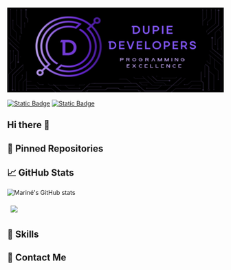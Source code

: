 ![Mariné GitHub Banner](assets/Final_Banner.png)

<a href="https://www.behance.net/marineduplessis">![Static Badge](https://img.shields.io/badge/behance-url?style=for-the-badge&logo=Behance&color=blue)</a>
<a href="https://www.linkedin.com/in/marin%C3%A9-du-plessis-8198a3183/">![Static Badge](https://img.shields.io/badge/LinkedIn-url?style=for-the-badge&logo=linkedIn&color=blue)</a>

## Hi there 👋

## 📌 Pinned Repositories

## 📈 GitHub Stats

![Mariné's GitHub stats](https://github-readme-stats.vercel.app/api?username=DupieM&show=reviews,discussions_started,discussions_answered,prs_merged,prs_merged_percentage)

<a href="https://github.com/DupieM">
  <img align="center" style="margin:0.5rem" src="https://github-readme-stats.vercel.app/api/pin/?username=DupieM&repo=DuPlessisMarine_221326_Final_Project&title_color=ffffff&text_color=c9cacc&icon_color=4AB197&bg_color=1A2B34" />
</a>

## 💼 Skills

## 📧 Contact Me



<!--
**DupieM/DupieM** is a ✨ _special_ ✨ repository because its `README.md` (this file) appears on your GitHub profile.

Here are some ideas to get you started:

- 🔭 I’m currently working on ...
- 🌱 I’m currently learning ...
- 👯 I’m looking to collaborate on ...
- 🤔 I’m looking for help with ...
- 💬 Ask me about ...
- 📫 How to reach me: ...
- 😄 Pronouns: ...
- ⚡ Fun fact: ...
-->
